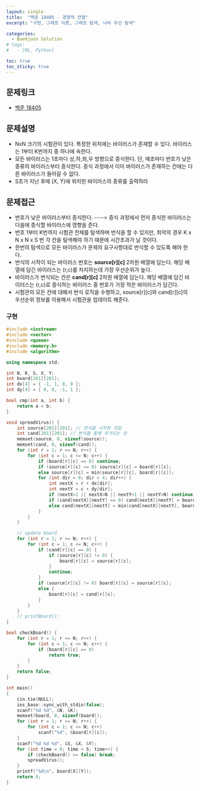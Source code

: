 ```yaml
---
layout: single
title:  "백준 18405 - 경쟁적 전염"
excerpt: "구현, 그래프 이론, 그래프 탐색, 너비 우선 탐색"

categories:
  - Baekjoon Solution
# tags:
#   - [ML, Python]

toc: true
toc_sticky: true
---
```


## 문제링크
- [백준 18405](https://www.acmicpc.net/problem/18405)

## 문제설명
- NxN 크기의 시험관이 있다. 특정한 위치에는 바이러스가 존재할 수 있다. 바이러스는 1부터 K번까지 중 하나에 속한다.
- 모든 바이러스는 1초마다 상,하,좌,우 방향으로 증식한다. 단, 매초마다 번호가 낮은 종류의 바이러스부터 증식한다. 증식 과정에서 이미 바이러스가 존재하는 칸에는 다른 바이러스가 들어갈 수 없다.
- S초가 지난 후에 (X, Y)에 위치한 바이러스의 종류를 출력하라 

## 문제접근
- 번호가 낮은 바이러스부터 증식한다. ----> 증식 과정에서 먼저 증식한 바이러스는 다음에 증식할 바이러스에 영향을 준다.
- 번호 1부터 K번까지 시험관 전체를 탐색하며 번식을 할 수 있지만, 최악의 경우 K x N x N x S 번  각 칸을 탐색해야 하기 때문에 시간초과가 날 것이다.
- 한번의 탐색으로 모든 바이러스가 문제의 요구사항대로 번식할 수 있도록 해야 한다.
- 번식의 시작이 되는 바이러스 번호는 **source[r][c]** 2차원 배열에 담는다. 해당 배열에 담긴 바이러스는 (r,c)를 차지하는데 가장 우선순위가 높다.
- 바이러스가 번식되는 칸은 **cand[r][c]** 2차원 배열에 담는다. 해당 배열에 담긴 바이러스는 (r,c)로 증식하는 바이러스 중 번호가 가장 작은 바이러스가 담긴다.
- 시험관의 모든 칸에 대해서 번식 로직을 수행하고, source[r][c]와 cand[r][c]의 우선순위 정보를 이용해서 시험관을 업데이트 해준다.

### 구현
```c++
#include <iostream>
#include <vector>
#include <queue>
#include <memory.h>
#include <algorithm>

using namespace std;

int N, K, S, X, Y;
int board[201][201];
int dx[4] = { -1, 1, 0, 0 };
int dy[4] = { 0, 0, -1, 1 };

bool cmp(int a, int b) {
	return a < b;
}

void spreadVirus() {
	int source[201][201]; // 번식을 시작한 지점
	int cand[201][201]; // 번식을 통해 추가되는 칸
	memset(source, 0, sizeof(source));
	memset(cand, 0, sizeof(cand));
	for (int r = 1; r <= N; r++) {
		for (int c = 1; c <= N; c++) {
			if (board[r][c] == 0) continue;
			if (source[r][c] == 0) source[r][c] = board[r][c];
			else source[r][c] = min(source[r][c], board[r][c]);
			for (int dir = 0; dir < 4; dir++) {
				int nextX = r + dx[dir];
				int nextY = c + dy[dir];
				if (nextX<1 || nextX>N || nextY<1 || nextY>N) continue;
				if (cand[nextX][nextY] == 0) cand[nextX][nextY] = board[r][c];
				else cand[nextX][nextY] = min(cand[nextX][nextY], board[r][c]);
			}
		}
	}

	// update board
	for (int r = 1; r <= N; r++) {
		for (int c = 1; c <= N; c++) {
			if (cand[r][c] == 0) {
				if (source[r][c] != 0) {
					board[r][c] = source[r][c];
				}
				continue;
			}
			if (source[r][c] != 0) board[r][c] = source[r][c];
			else {
				board[r][c] = cand[r][c];
			}
		}
	}
	// printBoard();
}

bool checkBoard() {
	for (int r = 1; r <= N; r++) {
		for (int c = 1; c <= N; c++) {
			if (board[r][c] == 0) 
				return true;
		}
	}
	return false;
}

int main()
{
	cin.tie(NULL);
	ios_base::sync_with_stdio(false);
	scanf("%d %d", &N, &K);
	memset(board, 0, sizeof(board));
	for (int r = 1; r <= N; r++) {
		for (int c = 1; c <= N; c++)
			scanf("%d", &board[r][c]);
	}
	scanf("%d %d %d", &S, &X, &Y);
	for (int time = 0; time < S; time++) {
		if (checkBoard() == false) break;
		spreadVirus();
	}
	printf("%d\n", board[X][Y]);
	return 0;
}
```

